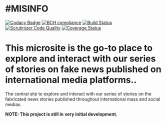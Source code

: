 \#MISINFO
=============

[![Codacy Badge](https://api.codacy.com/project/badge/Grade/88135d4fdf254aa38bb2849d3e894cc5)](https://www.codacy.com/app/MySolace/fakenews-microsite?utm_source=github.com&utm_medium=referral&utm_content=MySolace/fakenews-microsite&utm_campaign=badger)
[![BCH compliance](https://bettercodehub.com/edge/badge/MySolace/fakenews-microsite?branch=master)](https://bettercodehub.com/) 
[![Build Status](https://scrutinizer-ci.com/g/MySolace/fakenews-microsite/badges/build.png?b=master)](https://scrutinizer-ci.com/g/MySolace/fakenews-microsite/build-status/master)
[![Scrutinizer Code Quality](https://scrutinizer-ci.com/g/MySolace/fakenews-microsite/badges/quality-score.png?b=master)](https://scrutinizer-ci.com/g/MySolace/fakenews-microsite/?branch=master)
[![Coverage Status](https://coveralls.io/repos/github/MySolace/misinfo/badge.svg?branch=master)](https://coveralls.io/github/MySolace/misinfo?branch=master)

This microsite is the go-to place to explore and interact with our series of stories on fake news published on international media platforms..
=======
The central site to explore and interact with our series of stories on the fabricated news stories published throughout international mass and social medias.

**NOTE: This project is still in very initial development.**
